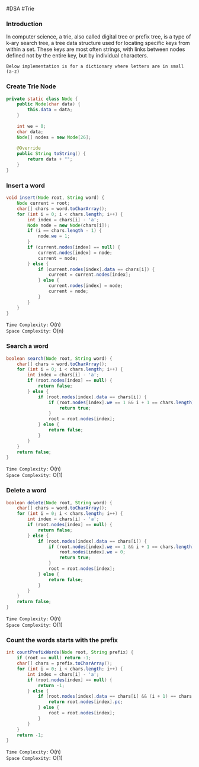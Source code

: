 #DSA  #Trie

### Introduction
In computer science, a trie, also called digital tree or prefix tree, is a type of k-ary search tree, a tree data structure used for locating specific keys from within a set. These keys are most often strings, with links between nodes defined not by the entire key, but by individual characters.

`Below implementation is for a dictionary where letters are in small (a-z)`

### Create Trie Node
```java
private static class Node {  
    public Node(char data) {  
        this.data = data;  
    }  
  
    int we = 0;  
    char data;  
    Node[] nodes = new Node[26];  
  
    @Override  
    public String toString() {  
        return data + "";  
    }  
}
```

### Insert a word
```java
void insert(Node root, String word) {  
    Node current = root;  
    char[] chars = word.toCharArray();  
    for (int i = 0; i < chars.length; i++) {  
        int index = chars[i] - 'a';  
        Node node = new Node(chars[i]);  
        if (i == chars.length - 1) {  
            node.we = 1;  
        }  
        if (current.nodes[index] == null) {  
            current.nodes[index] = node;  
            current = node;  
        } else {  
            if (current.nodes[index].data == chars[i]) {  
                current = current.nodes[index];  
            } else {  
                current.nodes[index] = node;  
                current = node;  
            }  
        }  
    }  
}
```

`Time Complexity:` O(n)\
`Space Complexity:` O(n)

### Search a word
```java
boolean search(Node root, String word) {  
    char[] chars = word.toCharArray();  
    for (int i = 0; i < chars.length; i++) {  
        int index = chars[i] - 'a';  
        if (root.nodes[index] == null) {  
            return false;  
        } else {  
            if (root.nodes[index].data == chars[i]) {  
                if (root.nodes[index].we == 1 && i + 1 == chars.length) {  
                    return true;  
                }  
                root = root.nodes[index];  
            } else {  
                return false;  
            }  
        }  
    }  
    return false;  
}
```

`Time Complexity:` O(n)\
`Space Complexity:` O(1)

### Delete a word
```java
boolean delete(Node root, String word) {  
    char[] chars = word.toCharArray();  
    for (int i = 0; i < chars.length; i++) {  
        int index = chars[i] - 'a';  
        if (root.nodes[index] == null) {  
            return false;  
        } else {  
            if (root.nodes[index].data == chars[i]) {  
                if (root.nodes[index].we == 1 && i + 1 == chars.length) {  
                    root.nodes[index].we = 0;  
                    return true;  
                }  
                root = root.nodes[index];  
            } else {  
                return false;  
            }  
        }  
    }  
    return false;  
}
```

`Time Complexity:` O(n)\
`Space Complexity:` O(1)

### Count the words starts with the prefix
```java
int countPrefixWords(Node root, String prefix) {  
    if (root == null) return -1;  
    char[] chars = prefix.toCharArray();  
    for (int i = 0; i < chars.length; i++) {  
        int index = chars[i] - 'a';  
        if (root.nodes[index] == null) {  
            return -1;  
        } else {  
            if (root.nodes[index].data == chars[i] && (i + 1) == chars.length) {  
                return root.nodes[index].pc;  
            } else {  
                root = root.nodes[index];  
            }  
        }  
    }  
    return -1;  
}
```

`Time Complexity:` O(n)\
`Space Complexity:` O(1)